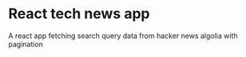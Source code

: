 # React tech news app
 A react app fetching search query data from hacker news algolia with pagination
